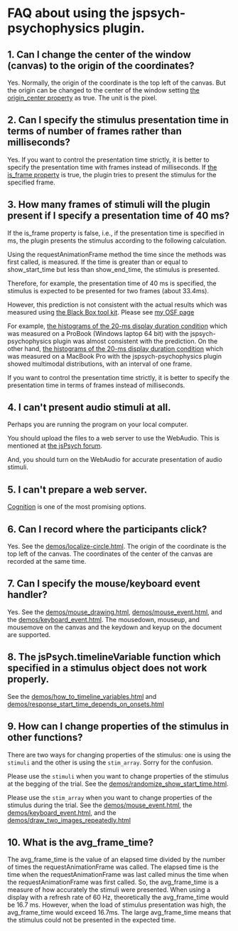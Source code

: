 # FAQ about using the jspsych-psychophysics plugin.

## 1. Can I change the center of the window (canvas) to the origin of the coordinates?

Yes. Normally, the origin of the coordinate is the top left of the canvas. But the origin can be changed to the center of the window setting [the origin_center property](http://jspsychophysics.hes.kyushu-u.ac.jp/objectProperties.html) as true. The unit is the pixel. 

## 2. Can I specify the stimulus presentation time in terms of number of frames rather than milliseconds?

Yes. If you want to control the presentation time strictly, it is better to specify the presentation time with frames instead of milliseconds.
If [the is_frame property](http://jspsychophysics.hes.kyushu-u.ac.jp/objectProperties.html) is true, the plugin tries to present the stimulus for the specified frame. 

## 3. How many frames of stimuli will the plugin present if I specify a presentation time of 40 ms?

If the is_frame property is false, i.e., if the presentation time is specified in ms, the plugin presents the stimulus according to the following calculation.

Using the requestAnimationFrame method the time since the methods was first called, is measured. If the time is greater than or equal to show_start_time but less than show_end_time, the stimulus is presented.

Therefore, for example, the presentation time of 40 ms is specified, the stimulus is expected to be presented for two frames (about 33.4ms). 

However, this prediction is not consistent with the actual results which was measured using [the Black Box tool kit](https://www.blackboxtoolkit.com/index.html). Please see [my OSF page](https://osf.io/pj4sb/wiki/home/)

For example, [the histograms of the 20-ms display duration condition](https://www.hes.kyushu-u.ac.jp/~kurokid/histograms/Study1_Duration_ProBook.html) which was measured on a ProBook (Windows laptop 64 bit) with the jspsych-psychophysics plugin was almost consistent with the prediction. On the other hand, [the histograms of the 20-ms display duration condition](https://www.hes.kyushu-u.ac.jp/~kurokid/histograms/Study1_Duration_MacBookPro.html) which was measured on a MacBook Pro with the jspsych-psychophysics plugin showed multimodal distributions, with an interval of one frame.

If you want to control the presentation time strictly, it is better to specify the presentation time in terms of frames instead of milliseconds.

## 4. I can't present audio stimuli at all.

Perhaps you are running the program on your local computer.

You should upload the files to a web server to use the WebAudio.
This is mentioned at [the jsPsych forum](https://groups.google.com/forum/#!msg/jspsych/eth7QtLghvY/DR8Hx7CADwAJ).

And, you should turn on the WebAudio for accurate presentation of audio stimuli.

## 5. I can't prepare a web server. 

[Cognition](https://www.cognition.run/) is one of the most promising options.

## 6. Can I record where the participants click?

Yes. See the [demos/localize-circle.html](https://www.hes.kyushu-u.ac.jp/~kurokid/jspsychophysics/demos/localize-circle.html). The origin of the coordinate is the top left of the canvas. The coordinates of the center of the canvas are recorded at the same time.

## 7. Can I specify the mouse/keyboard event handler?

Yes. See the [demos/mouse_drawing.html](https://www.hes.kyushu-u.ac.jp/~kurokid/jspsychophysics/demos/mouse_drawing.html), [demos/mouse_event.html](https://www.hes.kyushu-u.ac.jp/~kurokid/jspsychophysics/demos/mouse_event.html), and the [demos/keyboard_event.html](https://www.hes.kyushu-u.ac.jp/~kurokid/jspsychophysics/demos/keyboard_event.html). The mousedown, mouseup, and mousemove on the canvas and the keydown and keyup on the document are supported.

## 8. The jsPsych.timelineVariable function which specified in a stimulus object does not work properly.

See the [demos/how_to_timeline_variables.html](https://www.hes.kyushu-u.ac.jp/~kurokid/jspsychophysics/demos/how_to_timeline_variables.html) and [demos/response_start_time_depends_on_onsets.html](https://www.hes.kyushu-u.ac.jp/~kurokid/jspsychophysics/demos/response_start_time_depends_on_onsets.html)

## 9. How can I change properties of the stimulus in other functions?

There are two ways for changing properties of the stimulus: one is using the `stimuli` and the other is using the `stim_array`. Sorry for the confusion.

Please use the `stimuli` when you want to change properties of the stimulus at the begging of the trial. See the [demos/randomize_show_start_time.html](https://www.hes.kyushu-u.ac.jp/~kurokid/jspsychophysics/demos/randomize_show_start_time.html).

Please use the `stim_array` when you want to change properties of the stimulus during the trial. See the [demos/mouse_event.html](https://www.hes.kyushu-u.ac.jp/~kurokid/jspsychophysics/demos/mouse_event.html), the [demos/keyboard_event.html](https://www.hes.kyushu-u.ac.jp/~kurokid/jspsychophysics/demos/keyboard_event.html), and the [demos/draw_two_images_repeatedly.html](https://www.hes.kyushu-u.ac.jp/~kurokid/jspsychophysics/demos/draw_two_images_repeatedly.html)

## 10. What is the avg_frame_time?

The avg_frame_time is the value of an elapsed time divided by the number of times the requestAnimationFrame was called. The elapsed time is the time when the requestAnimationFrame was last called minus the time when the requestAnimationFrame was first called. So, the avg_frame_time is a measure of how accurately the stimuli were presented. When using a display with a refresh rate of 60 Hz, theoretically the avg_frame_time would be 16.7 ms. However, when the load of stimulus presentation was high, the avg_frame_time would exceed 16.7ms. The large avg_frame_time means that the stimulus could not be presented in the expected time.
